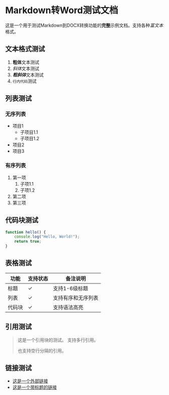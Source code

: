 # Markdown转Word测试文档

这是一个用于测试Markdown到DOCX转换功能的**完整**示例文档。支持各种*富文本*格式。

## 文本格式测试

1. **粗体**文本测试
2. *斜体*文本测试
3. ***粗斜体***文本测试
4. `行内代码`测试

## 列表测试

### 无序列表
* 项目1
  * 子项目1.1
  * 子项目1.2
* 项目2
* 项目3

### 有序列表
1. 第一项
   1. 子项1.1
   2. 子项1.2
2. 第二项
3. 第三项

## 代码块测试

```javascript
function hello() {
    console.log("Hello, World!");
    return true;
}
```

## 表格测试

| 功能 | 支持状态 | 备注说明 |
|------|----------|----------|
| 标题 | ✓ | 支持1-6级标题 |
| 列表 | ✓ | 支持有序和无序列表 |
| 代码块 | ✓ | 支持语法高亮 |

## 引用测试

> 这是一个引用块的测试。
> 支持多行引用。
> 
> 也支持空行分隔的引用。

## 链接测试

- [这是一个外部链接](https://www.example.com)
- [这是一个带标题的链接](https://www.example.com "示例链接")
